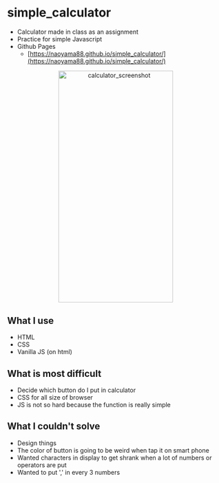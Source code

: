 # simple_calculator
- Calculator made in class as an assignment
- Practice for simple Javascript
- Github Pages
    - [https://naoyama88.github.io/simple_calculator/](https://naoyama88.github.io/simple_calculator/)

<p align="center">
    <img width="266.4px" height="538.4px" src="https://user-images.githubusercontent.com/15808541/64348896-d8312480-cfaa-11e9-8b24-7e9756bd1844.png" alt="calculator_screenshot"/>
</p>

## What I use
- HTML
- CSS
- Vanilla JS (on html)

## What is most difficult
- Decide which button do I put in calculator
- CSS for all size of browser
- JS is not so hard because the function is really simple

## What I couldn't solve
- Design things
- The color of button is going to be weird when tap it on smart phone
- Wanted characters in display to get shrank when a lot of numbers or operators are put
- Wanted to put ',' in every 3 numbers